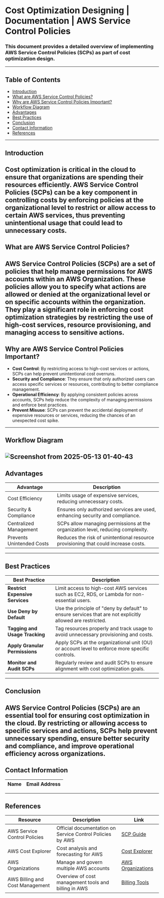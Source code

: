# Cost Optimization Designing | Documentation | AWS Service Control Policies
### This document provides a detailed overview of implementing AWS Service Control Policies (SCPs) as part of cost optimization design.

---
## Table of Contents
- [Introduction](#introduction)
- [What are AWS Service Control Policies?](#what-are-aws-service-control-policies)
- [Why are AWS Service Control Policies Important?](#why-are-aws-service-control-policies-important)
- [Workflow Diagram](#workflow-diagram)
- [Advantages](#advantages)
- [Best Practices](#best-practices)
- [Conclusion](#conclusion)
- [Contact Information](#contact-information)
- [References](#references)
---
## Introduction
Cost optimization is critical in the cloud to ensure that organizations are spending their resources efficiently. AWS Service Control Policies (SCPs) can be a key component in controlling costs by enforcing policies at the organizational level to restrict or allow access to certain AWS services, thus preventing unintentional usage that could lead to unnecessary costs.
---
## What are AWS Service Control Policies?
AWS Service Control Policies (SCPs) are a set of policies that help manage permissions for AWS accounts within an AWS Organization. These policies allow you to specify what actions are allowed or denied at the organizational level or on specific accounts within the organization. They play a significant role in enforcing cost optimization strategies by restricting the use of high-cost services, resource provisioning, and managing access to sensitive actions.
---
## Why are AWS Service Control Policies Important?
- **Cost Control**: By restricting access to high-cost services or actions, SCPs can help prevent unintentional cost overruns.  
- **Security and Compliance**: They ensure that only authorized users can access specific services or resources, contributing to better compliance management.  
- **Operational Efficiency**: By applying consistent policies across accounts, SCPs help reduce the complexity of managing permissions and enforce best practices.  
- **Prevent Misuse**: SCPs can prevent the accidental deployment of expensive resources or services, reducing the chances of an unexpected cost spike.
---
## Workflow Diagram
![Screenshot from 2025-05-13 01-40-43](https://github.com/user-attachments/assets/4dba62f1-7adc-4c4b-a6fb-8dfe266fa80c)
---
## Advantages
| **Advantage**               | **Description**                                              |
|----------------------------|--------------------------------------------------------------|
| Cost Efficiency             | Limits usage of expensive services, reducing unnecessary costs. |
| Security & Compliance       | Ensures only authorized services are used, enhancing security and compliance. |
| Centralized Management      | SCPs allow managing permissions at the organization level, reducing complexity. |
| Prevents Unintended Costs   | Reduces the risk of unintentional resource provisioning that could increase costs. |
---
## Best Practices
| **Best Practice**                | **Description**                                                                                   |
|----------------------------------|---------------------------------------------------------------------------------------------------|
| **Restrict Expensive Services**  | Limit access to high-cost AWS services such as EC2, RDS, or Lambda for non-essential users.       |
| **Use Deny by Default**          | Use the principle of "deny by default" to ensure services that are not explicitly allowed are restricted. |
| **Tagging and Usage Tracking**   | Tag resources properly and track usage to avoid unnecessary provisioning and costs.               |
| **Apply Granular Permissions**   | Apply SCPs at the organizational unit (OU) or account level to enforce more specific controls.    |
| **Monitor and Audit SCPs**       | Regularly review and audit SCPs to ensure alignment with cost optimization goals.                 |
---
## Conclusion
AWS Service Control Policies (SCPs) are an essential tool for ensuring cost optimization in the cloud. By restricting or allowing access to specific services and actions, SCPs help prevent unnecessary spending, ensure better security and compliance, and improve operational efficiency across organizations.
---
## Contact Information
| **Name**            | **Email Address**                                   |
|---------------------|-----------------------------------------------------|
---
## References
| **Resource**                | **Description**                                                | **Link**                                                                 |
|-----------------------------|----------------------------------------------------------------|--------------------------------------------------------------------------|
| AWS Service Control Policies | Official documentation on Service Control Policies by AWS     | [SCP Guide](https://docs.aws.amazon.com/organizations/latest/userguide/orgs_manage_controls_scps.html) |
| AWS Cost Explorer           | Cost analysis and forecasting for AWS                          | [Cost Explorer](https://aws.amazon.com/aws-cost-management/aws-cost-explorer/) |
| AWS Organizations           | Manage and govern multiple AWS accounts                        | [AWS Organizations](https://aws.amazon.com/organizations/) |
| AWS Billing and Cost Management | Overview of cost management tools and billing in AWS       | [Billing Tools](https://aws.amazon.com/aws-cost-management/) |
